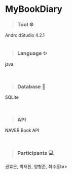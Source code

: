 # MyBookDiary

> ### Tool ⚙️ <br>
AndroidStudio 4.2.1 <br>
<br>


> ### Language ✨ <br>
java <br>

<br>

> ### Database 📁 <br>
SQLite <br>

<br>

> ### API<br>
NAVER Book API <br>

<br>

> ### Participants 💻 <br>

권효은, 박재원, 양형준, 최수훈br>
<br>
 

